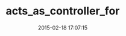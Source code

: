 ---
layout: post
title:  "acts_as_controller_for"
repo:   "iamvery/acts_as_controller_for"
date:   2015-02-18 17:07:15
gemurl: https://github.com/iamvery/acts_as_controller_for
---